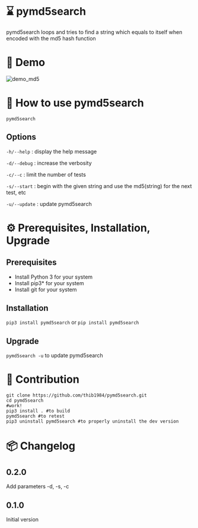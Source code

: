 # :hourglass: pymd5search

pymd5search loops and tries to find a string which equals to itself when encoded with the md5 hash function

# 💫 Demo

![demo_md5](https://user-images.githubusercontent.com/45128847/137624298-05f25f21-bdfd-45ea-9ba2-aeec110b501c.gif)

# 🚀 How to use **pymd5search**

``pymd5search`` 

## Options 

``-h/--help`` : display the help message

``-d/--debug`` : increase the verbosity

``-c/--c`` : limit the number of tests

``-s/--start`` : begin with the given string and use the md5(string) for the next test, etc

``-u/--update`` : update pymd5search

# ⚙️ Prerequisites, Installation, Upgrade 

## Prerequisites

- Install Python 3 for your system
- Install pip3* for your system
- Install git for your system

## Installation

``pip3 install pymd5search``
or
``pip install pymd5search``
## Upgrade 

``pymd5search -u`` to update pymd5search


# :construction_worker: Contribution

```
git clone https://github.com/thib1984/pymd5search.git
cd pymd5search 
#work!
pip3 install . #to build
pymd5search #to retest
pip3 uninstall pymd5search #to properly uninstall the dev version
``` 

# :package: Changelog
## 0.2.0

Add parameters -d, -s, -c 

## 0.1.0

Initial version
